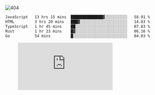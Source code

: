 ![404](https://user-images.githubusercontent.com/378023/89412096-6f759d80-d761-11ea-8c57-84b30ef3f2b1.png)
<!--START_SECTION:waka-->

```txt
JavaScript   13 hrs 15 mins  ██████████████▓░░░░░░░░░░   58.91 %
HTML         3 hrs 20 mins   ███▓░░░░░░░░░░░░░░░░░░░░░   14.83 %
TypeScript   1 hr 45 mins    ██░░░░░░░░░░░░░░░░░░░░░░░   07.83 %
Rust         1 hr 23 mins    █▓░░░░░░░░░░░░░░░░░░░░░░░   06.16 %
Go           54 mins         █░░░░░░░░░░░░░░░░░░░░░░░░   04.03 %
```

<!--END_SECTION:waka-->
<figure><embed src="https://wakatime.com/share/@018b853e-267a-435d-a858-33e2b098b9d7/f3c3aa68-553a-4373-a9f9-2d456f62f780.svg"></embed></figure>
